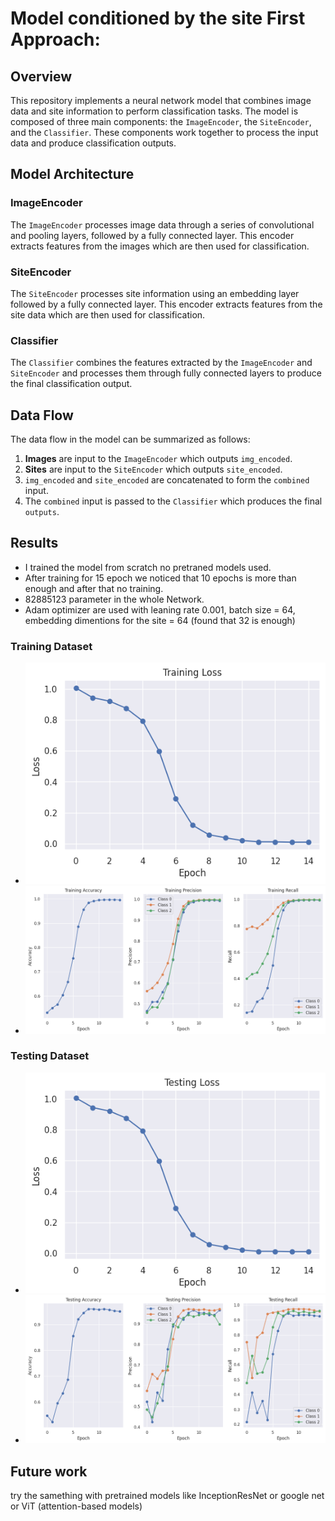 # Model conditioned by the site First Approach:

## Overview

This repository implements a neural network model that combines image data and site information to perform classification tasks. The model is composed of three main components: the `ImageEncoder`, the `SiteEncoder`, and the `Classifier`. These components work together to process the input data and produce classification outputs.

## Model Architecture

### ImageEncoder
The `ImageEncoder` processes image data through a series of convolutional and pooling layers, followed by a fully connected layer. This encoder extracts features from the images which are then used for classification.

### SiteEncoder
The `SiteEncoder` processes site information using an embedding layer followed by a fully connected layer. This encoder extracts features from the site data which are then used for classification.

### Classifier
The `Classifier` combines the features extracted by the `ImageEncoder` and `SiteEncoder` and processes them through fully connected layers to produce the final classification output.

## Data Flow

The data flow in the model can be summarized as follows:

1. **Images** are input to the `ImageEncoder` which outputs `img_encoded`.
2. **Sites** are input to the `SiteEncoder` which outputs `site_encoded`.
3. `img_encoded` and `site_encoded` are concatenated to form the `combined` input.
4. The `combined` input is passed to the `Classifier` which produces the final `outputs`.

## Results
- I trained the model from scratch no pretraned models used.
- After training for 15 epoch we noticed that 10 epochs is more than enough and after that no training.
- 82885123 parameter in the whole Network.
- Adam optimizer are used with leaning rate 0.001, batch size = 64, embedding dimentions for the site = 64 (found that 32 is enough)

### Training Dataset
- ![image_00](images/training_loss.png)
- ![image_01](images/training_metrics.png)

### Testing Dataset
- ![image_02](images/testing_loss.png)
- ![image_03](images/testing_metrics.png)

## Future work
try the samething with pretrained models like InceptionResNet or google net or ViT (attention-based models)